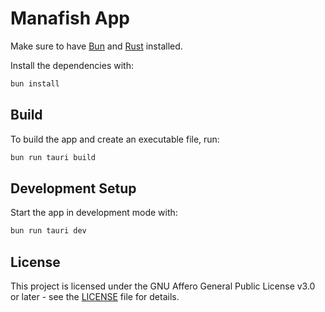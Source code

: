 # Manafish App

Make sure to have [Bun](https://bun.sh) and [Rust](https://www.rust-lang.org/tools/install) installed.

Install the dependencies with:

```bash
bun install
```

## Build

To build the app and create an executable file, run:

```bash
bun run tauri build
```

## Development Setup

Start the app in development mode with:

```bash
bun run tauri dev
```

## License

This project is licensed under the GNU Affero General Public License v3.0 or later - see the [LICENSE](LICENSE) file for details.
